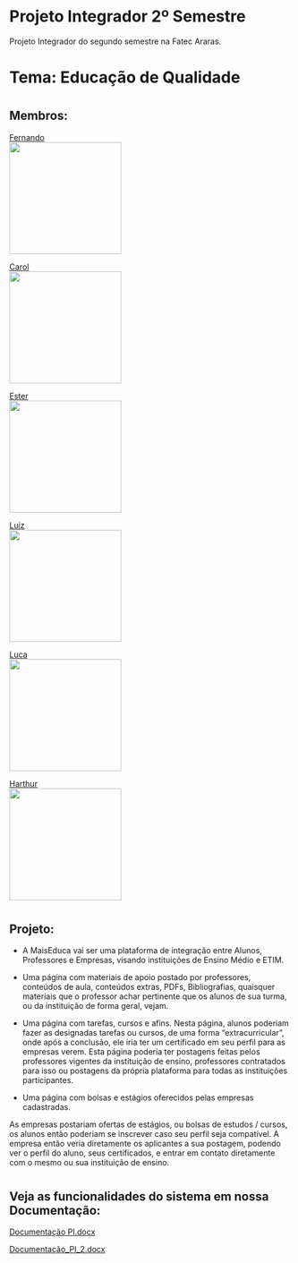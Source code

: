 # Projeto Integrador 2º Semestre
Projeto Integrador do segundo semestre na Fatec Araras. 

# Tema: Educação de Qualidade

# <h2> Membros: </h2>

<a href="https://github.com/Lifer18">Fernando</a><br/>
 <img width="200" src="https://user-images.githubusercontent.com/102560328/199749294-45341d76-daec-4a67-a308-cb120a782346.jpg"> 
 
<a href="https://github.com/CarolineVantim">Carol</a><br/>
<img width="200" src="https://user-images.githubusercontent.com/102560328/199751962-e2616b97-6b12-4066-89b6-e14398c33085.jpg">

<a href="https://github.com/StehMorais">Ester</a><br/>
<img width="200" src="https://user-images.githubusercontent.com/102560328/199749424-4d7684cd-eed0-4d39-b3dd-e5663c373bca.jpg">

<a href="https://github.com/LuizFernandoAvelinoBetelli">Luiz</a><br/>
<img width="200" src="https://user-images.githubusercontent.com/102560328/199749480-9b215208-7f10-4b35-b941-8d461adf9077.jpg">

<a href="https://github.com/lucabeteghella">Luca</a><br/>
<img width="200" src="https://user-images.githubusercontent.com/102560328/199749540-79965f91-9b79-4d80-ae38-ca848126f635.jpg">

<a href="https://github.com/HarthurComH">Harthur</a><br/>
<img width="200" src="https://user-images.githubusercontent.com/102560328/199749559-d8143d99-6e7d-4543-b4f6-50ab07843b24.png">


# <h2> Projeto: </h2>

- A MaisEduca vai ser uma plataforma de integração entre Alunos, Professores e Empresas, visando instituições de Ensino Médio e ETIM.

- Uma página com materiais de apoio postado por professores, conteúdos de aula, conteúdos extras, PDFs, Bibliografias, quaisquer materiais que o professor achar pertinente que os alunos de sua turma, ou da instituição de forma geral, vejam.

- Uma página com tarefas, cursos e afins. Nesta página, alunos poderiam fazer as designadas tarefas ou cursos, de uma forma “extracurricular”, onde após a conclusão, ele iria ter um certificado em seu perfil para as empresas verem.
Esta página poderia ter postagens feitas pelos professores vigentes da instituição de ensino, professores contratados para isso ou postagens da própria plataforma para todas as instituições participantes.

- Uma página com bolsas e estágios oferecidos pelas empresas cadastradas.

As empresas postariam ofertas de estágios, ou bolsas de estudos / cursos, os alunos então poderiam se inscrever caso seu perfil seja compatível. A empresa então veria diretamente os aplicantes a sua postagem, podendo ver o perfil do aluno, seus certificados, e entrar em contato diretamente com o mesmo ou sua instituição de ensino.


# <h2> Veja as funcionalidades do sistema em nossa Documentação: </h2>

[Documentação PI.docx](https://github.com/Lifer18/Fatec_Projeto_Integrador_Segundo_Semestre/files/9930046/Documentacao.PI)

[Documentação_PI_2.docx](https://github.com/Lifer18/Fatec_Projeto_Integrador_Segundo_Semestre/files/9955960/Documentacao_PI_2.docx)

